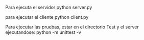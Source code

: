 Para ejecuta el servidor 
python server.py

para ejecutar el cliente
python client.py

Para ejecutar las pruebas, estar en el directorio Test y el server ejecutandose: python -m unittest -v
